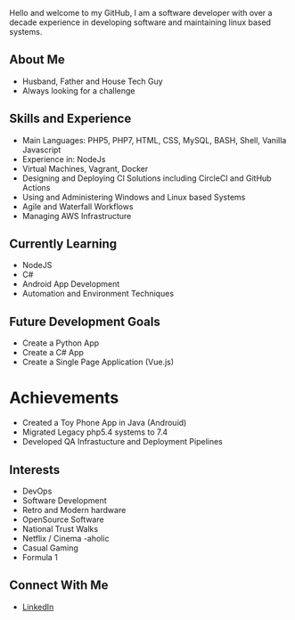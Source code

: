 Hello and welcome to my GitHub, I am a software developer with over a decade experience in developing software and maintaining linux based systems.

## About Me
- Husband, Father and House Tech Guy
- Always looking for a challenge

## Skills and Experience
- Main Languages: PHP5, PHP7, HTML, CSS, MySQL, BASH, Shell, Vanilla Javascript
- Experience in: NodeJs
- Virtual Machines, Vagrant, Docker
- Designing and Deploying CI Solutions including CircleCI and GitHub Actions
- Using and Administering Windows and Linux based Systems
- Agile and Waterfall Workflows
- Managing AWS Infrastructure

## Currently Learning
- NodeJS
- C#
- Android App Development
- Automation and Environment Techniques

## Future Development Goals
- Create a Python App
- Create a C# App
- Create a Single Page Application (Vue.js)

# Achievements
- Created a Toy Phone App in Java (Androuid)
- Migrated Legacy php5.4 systems to 7.4
- Developed QA Infrastucture and Deployment Pipelines

## Interests
- DevOps
- Software Development
- Retro and Modern hardware
- OpenSource Software
- National Trust Walks
- Netflix / Cinema -aholic
- Casual Gaming
- Formula 1

## Connect With Me
- [LinkedIn](https://www.linkedin.com/in/christopher-shaw-8b889198/)
